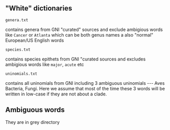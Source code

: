 "White" dictionaries
--------------------

`genera.txt`

contains genera from GNI "curated" sources and exclude
ambigious words like `Cancer` or `Atlanta` which can be both genus names a also
"normal" European/US English words

`species.txt`

contains species epithets from GNI "curated sources and excludes ambigious
words like `major`, `acute` etc

`uninomials.txt`

contains all uninomials from GNI including 3 ambiguous uninomials --- Aves
Bacteria, Fungi. Here we assume that most of the time these 3 words will be
written in low-case if they are not about a clade.

Ambiguous words
---------------

They are in grey directory


